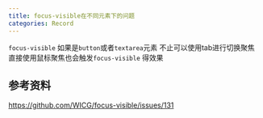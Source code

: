```yaml
---
title: focus-visible在不同元素下的问题
categories: Record
---
```


`focus-visible` 如果是`button`或者`textarea`元素  不止可以使用tab进行切换聚焦 直接使用鼠标聚焦也会触发`focus-visible` 得效果



## 参考资料

<https://github.com/WICG/focus-visible/issues/131>
